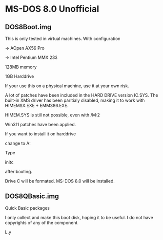 # MS-DOS 8.0 Unofficial
## DOS8Boot.img

This is only tested in virtual machines. With configuration 

-> AOpen AX59 Pro

-> Intel Pentium MMX 233

128MB memory

1GB Harddrive

If your use this on a physical machine, use it at your own risk.

A lot of patches have been included in the HARD DRIVE version IO.SYS.
The built-in XMS driver has been paritialy disabled, making it to work with HIMEMSX.EXE + EMM386.EXE.

HIMEM.SYS is still not possible, even with /M:2

Win311 patches have been applied.

If you want to install it on harddrive

change to A:

Type 

initc

after booting.

Drive C will be formated. MS-DOS 8.0 will be installed.

## DOS8QBasic.img
  
Quick Basic packages

I only collect and make this boot disk, hoping it to be useful.
I do not have copyrights of any of the component.

L.y

